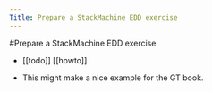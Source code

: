 ---Title: Prepare a StackMachine EDD exercise---#Prepare a StackMachine EDD exercise- [[todo]] [[howto]]- This might make a nice example for the GT book.